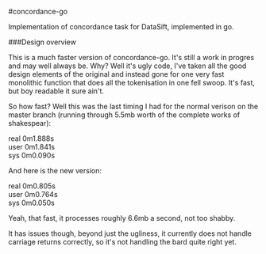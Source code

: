 #concordance-go

Implementation of concordance task for DataSift, implemented in go.

###Design overview

This is a much faster version of concordance-go. It's still a work in progres and may well always be. Why? Well it's ugly code, I've taken all the good design elements of the original and instead gone for one very fast monolithic function that does all the tokenisation in one fell swoop. It's fast, but boy readable it sure ain't.

So how fast? Well this was the last timing I had for the normal verison on the master branch (running through 5.5mb worth of the complete works of shakespear):

real    0m1.888s  
user    0m1.841s  
sys     0m0.090s  

And here is the new version:

real    0m0.805s  
user    0m0.764s  
sys     0m0.050s  

Yeah, that fast, it processes roughly 6.6mb a second, not too shabby.

It has issues though, beyond just the ugliness, it currently does not handle carriage returns correctly, so it's not handling the bard quite right yet.
